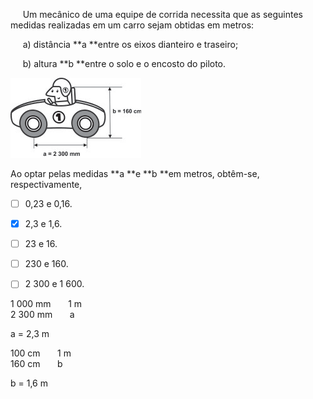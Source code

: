 

     Um mecânico de uma equipe de corrida necessita que as seguintes medidas realizadas em um carro sejam obtidas em metros:

     a) distância **a **entre os eixos dianteiro e traseiro;

     b) altura **b **entre o solo e o encosto do piloto.

![](8bdd8a92-3825-655a-0a1e-37c10d88d0ef.png)

Ao optar pelas medidas **a **e **b **em metros, obtêm-se, respectivamente,



- [ ] 0,23 e 0,16.
- [x] 2,3 e 1,6.
- [ ] 23 e 16.
- [ ] 230 e 160.
- [ ] 2 300 e 1 600.


1 000 mm       1 m\
2 300 mm       a

a = 2,3 m

100 cm       1 m\
160 cm       b

b = 1,6 m

        